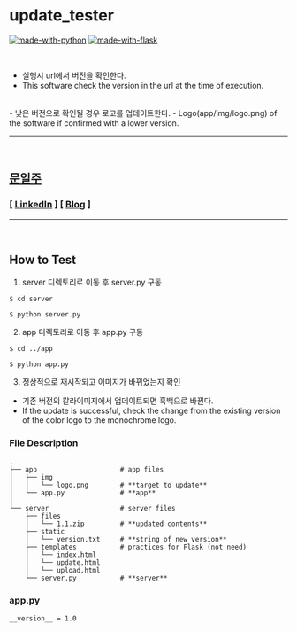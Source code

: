 # update_tester

[![made-with-python](https://img.shields.io/badge/Made%20with-Python-1f425f.svg)](https://www.python.org/)
[![made-with-flask](https://img.shields.io/badge/Made%20with-Flask-1f425f.svg)](https://www.python.org/)

<br/>

- 실행시 url에서 버전을 확인한다.
- This software check the version in the url at the time of execution.
<br/>
- 낮은 버전으로 확인될 경우 로고를 업데이트한다.
- Logo(app/img/logo.png) of the software if confirmed with a lower version.


---

<br/>

## [문일주](https://github.com/mooniljoo)

### [ [LinkedIn](https://www.linkedin.com/in/oneweek/) ] [ [Blog](https://mooniljoo.github.io/) ]

---

<br/>

## How to Test



1. server 디렉토리로 이동 후 server.py 구동

```
$ cd server
```

```
$ python server.py
```

2. app 디렉토리로 이동 후 app.py 구동

```
$ cd ../app
```

```
$ python app.py
```

3. 정상적으로 재시작되고 이미지가 바뀌었는지 확인

- 기존 버전의 칼라이미지에서 업데이트되면 흑백으로 바뀐다.
- If the update is successful, check the change from the existing version of the color logo to the monochrome logo.

### File Description

```
.
├── app                     # app files
│   ├── img
│   │   └── logo.png        # **target to update**
│   └── app.py              # **app**
│
└── server                  # server files
    ├── files
    │   └── 1.1.zip         # **updated contents**
    ├── static
    │   └── version.txt     # **string of new version**
    ├── templates           # practices for Flask (not need)
    │   └── index.html
    │   └── update.html
    │   └── upload.html
    └── server.py           # **server**
```

### app.py

```
__version__ = 1.0
```
